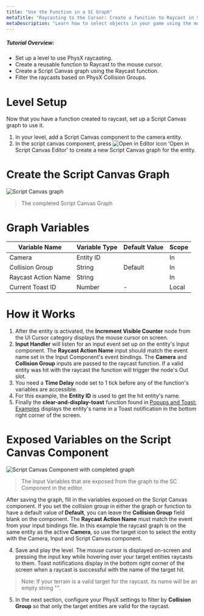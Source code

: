 ```yaml
---
title: "Use the Function in a SC Graph"
metaTitle: "Raycasting to the Cursor: Create a function to Raycast in Script Canvas"
metaDescription: "Learn how to select objects in your game using the mouse cursor.  Filter the objects with Collision Groups"
---
```


##### Tutorial Overview:
-  Set up a level to use PhysX raycasting.
-  Create a reusable function to Raycast to the mouse cursor.
-  Create a Script Canvas graph using the Raycast function.
-  Filter the raycasts based on PhysX Collision Groups.

# Level Setup

Now that you have a function created to raycast, set up a Script Canvas graph to use it.

1. In your level, add a Script Canvas component to the camera entity.
2. In the script canvas component, press ![Open in Editor icon](/images/icons/editor/open.png) 'Open in Script Canvas Editor' to create a new Script Canvas graph for the entity.

# Create the Script Canvas Graph

![Script Canvas graph](/images/02/rc-01.png")

>  The completed Script Canvas Graph

# Graph Variables

|Variable Name|Variable Type|Default Value|Scope|
|-------------|-------------|-------------|-----|
|Camera|Entity ID||In|
|Collision Group|String|Default|In|
|Raycast Action Name|String||In|
|Current Toast ID|Number|-|Local|

# How it Works

1. After the entity is activated, the **Increment Visible Counter** node from the UI Cursor category displays the mouse cursor on screen.
2. **Input Handler** will listen for an input event set up on the entity's Input component.  The **Raycast Action Name** input should match the event name set in the Input Component's event bindings.  The **Camera** and **Collision Group** inputs are passed to the raycast function.  If a valid entity was hit with the raycast the function will trigger the node's Out slot.  
3. You need a **Time Delay** node set to 1 tick before any of the function's variables are accessible.  
4. For this example, the **Entity ID** is used to get the hit entity's name.  
5. Finally the **clear-and-display-toast** function found in [Popups and Toast: Examples](/01-popups/01-05-usage) displays the entity's name in a Toast notification in the bottom right corner of the screen.

# Exposed Variables on the Script Canvas Component

![Script Canvas Component with completed graph](/images/02/rc-05.png "Script Canvas Component with completed graph")
>  The Input Variables that are exposed from the graph to the SC Component in the editor.

After saving the graph, fill in the variables exposed on the Script Canvas component.  If you set the collision group in either the graph or function to have a default value of **Default**, you can leave the **Collision Group** field blank on the component.  The **Raycast Action Name** must match the event from your input bindings file.  In this example the raycast graph is on the same entity as the active **Camera**, so use the target icon to select the entity with the Camera, Input and Script Canvas component.

4. Save and play the level. The mouse cursor is displayed on-screen and pressing the input key while hovering over your target entities raycasts to them.  Toast notifications display in the bottom right corner of the screen when a raycast is successful with the name of the target hit.

>Note: If your terrain is a valid target for the raycast, its name will be an empty string "".

5.  In the next section, configure your PhysX settings to filter by **Collision Group** so that only the target entities are valid for the raycast.
